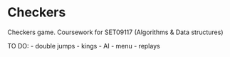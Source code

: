 # Checkers
Checkers game. Coursework for SET09117 (Algorithms &amp; Data structures)

TO DO:
    - double jumps
    - kings
    - AI
    - menu
    - replays